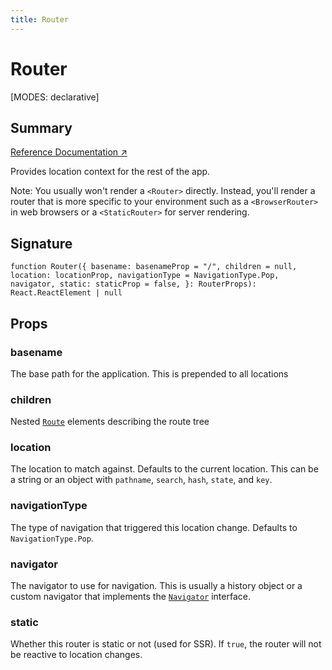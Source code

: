 ```yaml
---
title: Router
---
```


# Router

<!--
⚠️ ⚠️ IMPORTANT ⚠️ ⚠️ 

Thank you for helping improve our documentation!

This file is auto-generated from the JSDoc comments in the source
code, so please edit the JSDoc comments in the file below and this
file will be re-generated once those changes are merged.

https://github.com/remix-run/react-router/blob/main/packages/react-router/lib/components.tsx#L1018
-->

[MODES: declarative]

## Summary

[Reference Documentation ↗](https://api.reactrouter.com/v7/functions/react_router.Router.html)

Provides location context for the rest of the app.

Note: You usually won't render a `<Router>` directly. Instead, you'll render a
router that is more specific to your environment such as a `<BrowserRouter>`
in web browsers or a `<StaticRouter>` for server rendering.

## Signature

```tsx
function Router({ basename: basenameProp = "/", children = null, location: locationProp, navigationType = NavigationType.Pop, navigator, static: staticProp = false, }: RouterProps): React.ReactElement | null
```

## Props

### basename

The base path for the application. This is prepended to all locations

### children

Nested [`Route`](../components/Route) elements describing the route tree

### location

The location to match against. Defaults to the current location.
This can be a string or an object with `pathname`, `search`, `hash`, `state`, and `key`.

### navigationType

The type of navigation that triggered this location change.
Defaults to `NavigationType.Pop`.

### navigator

The navigator to use for navigation. This is usually a history object
or a custom navigator that implements the [`Navigator`](https://api.reactrouter.com/v7/interfaces/react_router.Navigator.html) interface.

### static

Whether this router is static or not (used for SSR). If `true`, the router
will not be reactive to location changes.

